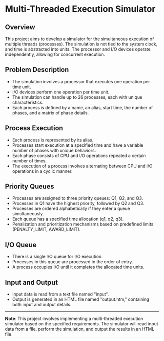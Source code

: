 # Multi-Threaded Execution Simulator

## Overview

This project aims to develop a simulator for the simultaneous execution of multiple threads (processes). The simulation is not tied to the system clock, and time is abstracted into units. The processor and I/O devices operate independently, allowing for concurrent execution.

## Problem Description

- The simulation involves a processor that executes one operation per time unit.
- I/O devices perform one operation per time unit.
- The simulation can handle up to 26 processes, each with unique characteristics.
- Each process is defined by a name, an alias, start time, the number of phases, and a matrix of phase details.

## Process Execution

- Each process is represented by its alias.
- Processes start execution at a specified time and have a variable number of phases with unique behaviors.
- Each phase consists of CPU and I/O operations repeated a certain number of times.
- The execution of a process involves alternating between CPU and I/O operations in a cyclic manner.

## Priority Queues

- Processes are assigned to three priority queues: Q1, Q2, and Q3.
- Processes in Q1 have the highest priority, followed by Q2 and Q3.
- Processes are ordered alphabetically if they enter a queue simultaneously.
- Each queue has a specified time allocation (q1, q2, q3).
- Penalization and prioritization mechanisms based on predefined limits (PENALTY_LIMIT, AWARD_LIMIT).

## I/O Queue

- There is a single I/O queue for I/O execution.
- Processes in this queue are processed in the order of entry.
- A process occupies I/O until it completes the allocated time units.

## Input and Output

- Input data is read from a text file named "input".
- Output is generated in an HTML file named "output.htm," containing both input and output details.

---

**Note**: This project involves implementing a multi-threaded execution simulator based on the specified requirements. The simulator will read input data from a file, perform the simulation, and output the results in an HTML file.
